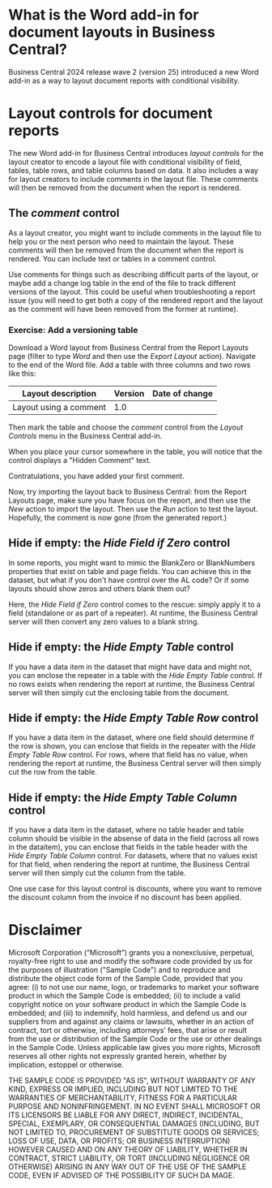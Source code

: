 # What is the Word add-in for document layouts in Business Central?
Business Central 2024 release wave 2 (version 25) introduced a new Word add-in as a way to layout document reports with conditional visibility.

# Layout controls for document reports

The new Word add-in for Business Central introduces *layout controls* for the layout creator to encode a layout file with conditional visibility of field, tables, table rows, and table columns based on data. It also includes a way for layout creators to include comments in the layout file. These comments will then be removed from the document when the report is rendered.

## The *comment* control

As a layout creator, you might want to include comments in the layout file to help you or the next person who need to maintain the layout. These comments will then be removed from the document when the report is rendered. You can include text or tables in a comment control. 

Use comments for things such as describing difficult parts of the layout, or maybe add a change log table in the end of the file to track different versions of the layout. This could be useful when troubleshooting a report issue (you will need to get both a copy of the rendered report and the layout as the comment will have been removed from the former at runtime).

### Exercise: Add a versioning table

Download a Word layout from Business Central from the Report Layouts page (filter to type *Word* and then use the *Export Layout* action). Navigate to the end of the Word file. Add a table with three columns and two rows like this:

| Layout description | Version | Date of change |
| ------------------ | ------- | -------------- | 
| Layout using a comment | 1.0 | <todays date> |

Then mark the table and choose the *comment* control from the *Layout Controls* menu in the Business Central add-in.

When you place your cursor somewhere in the table, you will notice that the control displays a "Hidden Comment" text. 

Contratulations, you have added your first comment. 

Now, try importing the layout back to Business Central: from the Report Layouts page, make sure you have focus on the report, and then use the *New* action to import the layout. Then use the *Run* action to test the layout. Hopefully, the comment is now gone (from the generated report.)

## Hide if empty: the *Hide Field if Zero* control

In some reports, you might want to mimic the BlankZero or BlankNumbers properties that exist on table and page fields. You can achieve this in the dataset, but what if you don't have control over the AL code? Or if some layouts should show zeros and others blank them out? 

Here, the *Hide Field if Zero* control comes to the rescue: simply apply it to a field (standalone or as part of a repeater). At runtime, the Business Central server will then convert any zero values to a blank string.


## Hide if empty: the *Hide Empty Table* control

If you have a data item in the dataset that might have data and might not, you can enclose the repeater in a table with the *Hide Empty Table* control. If no rows exists when rendering the report at runtime, the Business Central server will then simply cut the enclosing table from the document. 


## Hide if empty: the *Hide Empty Table Row* control

If you have a data item in the dataset, where one field should determine if the row is shown, you can enclose that fields in the repeater with the *Hide Empty Table Row* control. For rows, where that field has no value, when rendering the report at runtime, the Business Central server will then simply cut the row from the table. 


## Hide if empty: the *Hide Empty Table Column* control

If you have a data item in the dataset, where no table header and table column should be visible in the absense of data in the field (across all rows in the dataitem), you can enclose that fields in the table header with the *Hide Empty Table Column* control. For datasets, where that no values exist for that field, when rendering the report at runtime, the Business Central server will then simply cut the column from the table. 

One use case for this layout control is discounts, where you want to remove the discount column from the invoice if no discount has been applied. 


# Disclaimer
Microsoft Corporation (“Microsoft”) grants you a nonexclusive, perpetual, royalty-free right to use and modify the software code provided by us for the purposes of illustration  ("Sample Code") and to reproduce and distribute the object code form of the Sample Code, provided that you agree: (i) to not use our name, logo, or trademarks to market your software product in which the Sample Code is embedded; (ii) to include a valid copyright notice on your software product in which the Sample Code is embedded; and (iii) to indemnify, hold harmless, and defend us and our suppliers from and against any claims or lawsuits, whether in an action of contract, tort or otherwise, including attorneys’ fees, that arise or result from the use or distribution of the Sample Code or the use or other dealings in the Sample Code. Unless applicable law gives you more rights, Microsoft reserves all other rights not expressly granted herein, whether by implication, estoppel or otherwise. 

THE SAMPLE CODE IS PROVIDED "AS IS", WITHOUT WARRANTY OF ANY KIND, EXPRESS OR IMPLIED, INCLUDING BUT NOT LIMITED TO THE WARRANTIES OF MERCHANTABILITY, FITNESS FOR A PARTICULAR PURPOSE AND NONINFRINGEMENT. IN NO EVENT SHALL MICROSOFT OR ITS LICENSORS BE LIABLE FOR ANY DIRECT, INDIRECT, INCIDENTAL, SPECIAL, EXEMPLARY, OR CONSEQUENTIAL DAMAGES (INCLUDING, BUT NOT LIMITED TO, PROCUREMENT OF SUBSTITUTE GOODS OR SERVICES; LOSS OF USE, DATA, OR PROFITS; OR BUSINESS INTERRUPTION) HOWEVER CAUSED AND ON ANY THEORY OF LIABILITY, WHETHER IN CONTRACT, STRICT LIABILITY, OR TORT (INCLUDING NEGLIGENCE OR OTHERWISE) ARISING IN ANY WAY OUT OF THE USE OF THE SAMPLE CODE, EVEN IF ADVISED OF THE POSSIBILITY OF SUCH DA MAGE.
